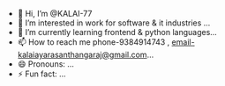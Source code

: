 - 👋 Hi, I’m @KALAI-77
- 👀 I’m interested in work for software & it industries  ...
- 🌱 I’m currently learning  frontend & python languages...
- 📫 How to reach me phone-9384914743 ,  email-kalaiayarasanthangaraj@gmail.com...
- 😄 Pronouns: ...
- ⚡ Fun fact: ...

<!---
KALAI-77/KALAI-77 is a ✨ special ✨ repository because its `README.md` (this file) appears on your GitHub profile.
You can click the Preview link to take a look at your changes.
--->
